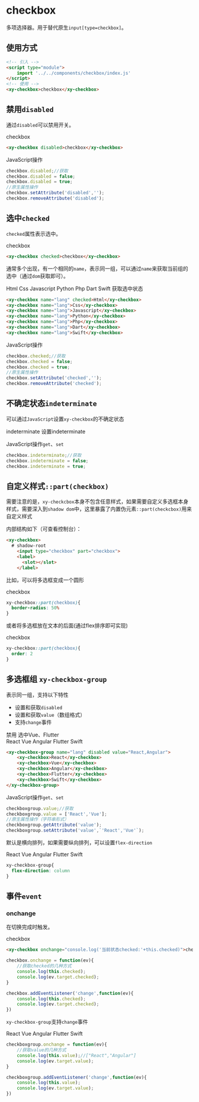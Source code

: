 <script setup>
import { onMounted } from 'vue'
import './index.css'
  onMounted(() => {
    import('../../components/button/')
    import('../../components/switch/')
    import('../../components/checkbox/')
    import('../../components/checkbox-group/')
  })
</script>
# checkbox

多项选择器。用于替代原生`input[type=checkbox]`。

## 使用方式

```html
<!-- 引入 -->
<script type="module">
    import '../../components/checkbox/index.js'
</script>
<!-- 使用 -->
<xy-checkbox>checkbox</xy-checkbox>
```

## 禁用`disabled`

通过`disabled`可以禁用开关。

<div class="wrap">
<xy-checkbox disabled>checkbox</xy-checkbox>
<xy-switch checked onchange="this.previousElementSibling.disabled = this.checked;"></xy-switch>
</div>

```html
<xy-checkbox disabled>checkbox</xy-checkbox>
```

JavaScript操作

```js
checkbox.disabled;//获取
checkbox.disabled = false;
checkbox.disabled = true;
//原生属性操作
checkbox.setAttribute('disabled','');
checkbox.removeAttribute('disabled');
```

## 选中`checked`

`checked`属性表示选中。

<div class="wrap">
<xy-checkbox checked>checkbox</xy-checkbox>
<xy-switch checked onchange="this.previousElementSibling.checked = this.checked;"></xy-switch>
</div>

```html
<xy-checkbox checked>checkbox</xy-checkbox>
```

通常多个出现，有一个相同的`name`，表示同一组，可以通过`name`来获取当前组的选中（通过`dom`获取即可）。

<div class="wrap">
<xy-checkbox name="lang" checked>Html</xy-checkbox>
<xy-checkbox name="lang">Css</xy-checkbox>
<xy-checkbox name="lang">Javascript</xy-checkbox>
<xy-checkbox name="lang">Python</xy-checkbox>
<xy-checkbox name="lang">Php</xy-checkbox>
<xy-checkbox name="lang">Dart</xy-checkbox>
<xy-checkbox name="lang">Swift</xy-checkbox>
<xy-button type="primary" onclick="XyMessage.info(Array.from(document.querySelectorAll('xy-checkbox[name=lang][checked]')).map(el=>el.textContent))">获取选中状态</xy-button>
</div>

```html
<xy-checkbox name="lang" checked>Html</xy-checkbox>
<xy-checkbox name="lang">Css</xy-checkbox>
<xy-checkbox name="lang">Javascript</xy-checkbox>
<xy-checkbox name="lang">Python</xy-checkbox>
<xy-checkbox name="lang">Php</xy-checkbox>
<xy-checkbox name="lang">Dart</xy-checkbox>
<xy-checkbox name="lang">Swift</xy-checkbox>
```


JavaScript操作

```js
checkbox.checked;//获取
checkbox.checked = false;
checkbox.checked = true;
//原生属性操作
checkbox.setAttribute('checked','');
checkbox.removeAttribute('checked');
```

## 不确定状态`indeterminate`

可以通过`JavaScript`设置`xy-checkbox`的不确定状态

<div class="wrap">
<xy-checkbox>indeterminate</xy-checkbox>
<xy-button type="primary" onclick="this.previousElementSibling.indeterminate='true'">设置indeterminate</xy-button>
</div>

JavaScript操作`get`、`set`

```js
checkbox.indeterminate;//获取
checkbox.indeterminate = false;
checkbox.indeterminate = true;
```

## 自定义样式`::part(checkbox)`
 需要注意的是，`xy-checkcbox`本身不包含任意样式，如果需要自定义多选框本身样式，需要深入到`shadow dom`中，这里暴露了内置伪元素`::part(checkcbox)`用来自定义样式

 内部结构如下（可查看控制台）：

```html
<xy-checkbox>
  # shadow-root
    <input type="checkbox" part="checkbox">
    <label>
      <slot></slot>
    </label>
```

比如，可以将多选框变成一个圆形

<style scoped>
xy-checkbox.custom1::part(checkbox){
  border-radius: 50%
}
xy-checkbox.custom2::part(checkbox){
  order: 2
}
</style>

<div class="wrap">
<xy-checkbox class="custom1" checked>checkbox</xy-checkbox>
</div>

```css
xy-checkbox::part(checkbox){
  border-radius: 50%
}
```

或者将多选框放在文本的后面(通过flex排序即可实现)

<div class="wrap">
<xy-checkbox class="custom2" checked>checkbox</xy-checkbox>
</div>

```css
xy-checkbox::part(checkbox){
  order: 2
}
```

## 多选框组 `xy-checkbox-group`

表示同一组，支持以下特性

* 设置和获取`disabled`
* 设置和获取`value`（数组格式）
* 支持`change`事件

<div  class="wrap" noborder>
<xy-checkbox checked onchange="document.getElementById('checkbox-group').disabled = this.checked;">禁用</xy-checkbox>
<xy-button type="primary" @click="checkgroup">选中Vue、Flutter</xy-button>
</div>
<div class="wrap">
<xy-checkbox-group disabled id="checkbox-group" name="books" value="React,Angular" onchange="console.log(this.value)">
    <xy-checkbox>React</xy-checkbox>
    <xy-checkbox>Vue</xy-checkbox>
    <xy-checkbox>Angular</xy-checkbox>
    <xy-checkbox>Flutter</xy-checkbox>
    <xy-checkbox>Swift</xy-checkbox>
</xy-checkbox-group>
</div>


```html
<xy-checkbox-group name="lang" disabled value="React,Angular">
    <xy-checkbox>React</xy-checkbox>
    <xy-checkbox>Vue</xy-checkbox>
    <xy-checkbox>Angular</xy-checkbox>
    <xy-checkbox>Flutter</xy-checkbox>
    <xy-checkbox>Swift</xy-checkbox>
</xy-checkbox-group>
```

JavaScript操作`get`、`set`

```js
checkboxgroup.value;//获取
checkboxgroup.value = ['React','Vue'];
//原生属性操作（字符串形式）
checkboxgroup.getAttribute('value');
checkboxgroup.setAttribute('value',`'React','Vue'`);
```

默认是横向排列，如果需要纵向排列，可以设置`flex-direction`

<div class="wrap">
<xy-checkbox-group style="flex-direction: column" id="checkbox-group" name="books" value="React,Angular">
    <xy-checkbox>React</xy-checkbox>
    <xy-checkbox>Vue</xy-checkbox>
    <xy-checkbox>Angular</xy-checkbox>
    <xy-checkbox>Flutter</xy-checkbox>
    <xy-checkbox>Swift</xy-checkbox>
</xy-checkbox-group>
</div>

```css
xy-checkbox-group{
  flex-direction: column
}
```

## 事件`event`

### onchange

在切换完成时触发。

<div class="wrap">
<xy-checkbox onchange="console.log('当前状态checked:'+this.checked)">checkbox</xy-checkbox>
</div>

```html
<xy-checkbox onchange="console.log('当前状态checked:'+this.checked)">checkbox</xy-checkbox>
```

```js
checkbox.onchange = function(ev){
    //获取checked的几种方式
    console.log(this.checked);
    console.log(ev.target.checked);
}

checkbox.addEventListener('change',function(ev){
    console.log(this.checked);
    console.log(ev.target.checked);
})
```

`xy-checkbox-group`支持`change`事件

<div class="wrap">
<xy-checkbox-group name="books" value="React,Angular" onchange="console.log(this.value)">
    <xy-checkbox>React</xy-checkbox>
    <xy-checkbox>Vue</xy-checkbox>
    <xy-checkbox>Angular</xy-checkbox>
    <xy-checkbox>Flutter</xy-checkbox>
    <xy-checkbox>Swift</xy-checkbox>
</xy-checkbox-group>
</div>

```js
checkboxgroup.onchange = function(ev){
    //获取value的几种方式
    console.log(this.value);//["React","Angular"]
    console.log(ev.target.value);
}

checkboxgroup.addEventListener('change',function(ev){
    console.log(this.value);
    console.log(ev.target.value);
})
```